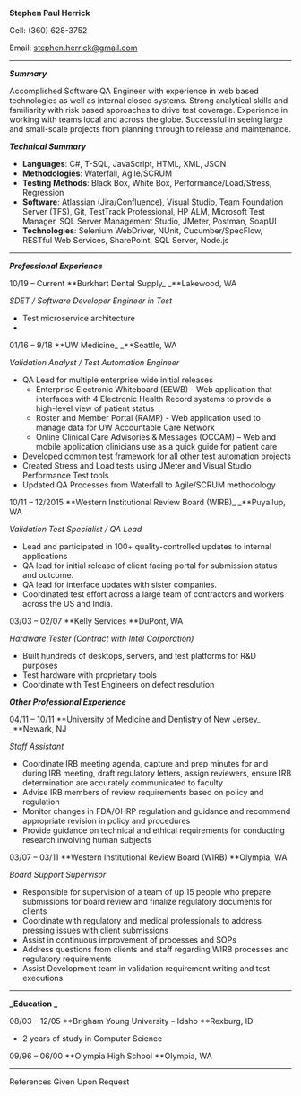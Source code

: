 **Stephen Paul Herrick**

Cell: (360) 628-3752

Email: [stephen.herrick@gmail.com](mailto:stephen.herrick@gmail.com)



---


**_Summary_**

Accomplished Software QA Engineer with experience in web based technologies as well as internal closed systems.  Strong analytical skills and familiarity with risk based approaches to drive test coverage.  Experience in working with teams local and across the globe.  Successful in seeing large and small-scale projects from planning through to release and maintenance.

**_Technical Summary_**



*   **Languages**:  C#, T-SQL, JavaScript, HTML, XML, JSON
*   **Methodologies**:  Waterfall, Agile/SCRUM
*   **Testing Methods**:  Black Box, White Box, Performance/Load/Stress, Regression
*   **Software**: Atlassian (Jira/Confluence), Visual Studio, Team Foundation Server (TFS), Git, TestTrack Professional, HP ALM, Microsoft Test Manager, SQL Server Management Studio, JMeter, Postman, SoapUI
*   **Technologies**:  Selenium WebDriver, NUnit, Cucumber/SpecFlow, RESTful Web Services, SharePoint, SQL Server, Node.js



---


**_Professional Experience_**

10/19 – Current	**Burkhart Dental Supply_		_**Lakewood, WA

_SDET / Software Developer Engineer in Test_



*   Test microservice architecture
*   

01/16 – 9/18	**UW Medicine_		_**Seattle, WA

_Validation Analyst / Test Automation Engineer_



*   QA Lead for multiple enterprise wide initial releases
    *   Enterprise Electronic Whiteboard (EEWB) - Web application that interfaces with 4 Electronic Health Record systems to provide a high-level view of patient status
    *   Roster and Member Portal (RAMP) - Web application used to manage data for UW Accountable Care Network
    *   Online Clinical Care Advisories & Messages (OCCAM) – Web and mobile application clinicians use as a quick guide for patient care 
*   Developed common test framework for all other test automation projects
*   Created Stress and Load tests using JMeter and Visual Studio Performance Test tools
*   Updated QA Processes from Waterfall to Agile/SCRUM methodology

10/11 – 12/2015 	**Western Institutional Review Board (WIRB)_	_**Puyallup, WA

_Validation Test Specialist / QA Lead_



*   Lead and participated in 100+ quality-controlled updates to internal applications
*   QA lead for initial release of client facing portal for submission status and outcome.
*   QA lead for interface updates with sister companies.
*   Coordinated test effort across a large team of contractors and workers across the US and India.

03/03 – 02/07	**Kelly Services	**DuPont, WA

_Hardware Tester (Contract with Intel Corporation)_



*   Built hundreds of desktops, servers, and test platforms for R&D purposes
*   Test hardware with proprietary tools
*   Coordinate with Test Engineers on defect resolution

**_Other Professional Experience_**

04/11 – 10/11	**University of Medicine and Dentistry of New Jersey_	_**Newark, NJ

_Staff Assistant_



*   Coordinate IRB meeting agenda, capture and prep minutes for and during IRB meeting, draft regulatory letters,  assign reviewers, ensure IRB determination are accurately communicated to faculty
*   Advise IRB members of review requirements based on policy and regulation
*   Monitor changes in FDA/OHRP regulation and guidance and recommend appropriate revision in policy and procedures  
*   Provide guidance on technical and ethical requirements for conducting research involving human subjects

03/07 – 03/11	**Western Institutional Review Board (WIRB)	**Olympia, WA

_Board Support Supervisor_



*   Responsible for supervision of a team of up 15 people who prepare submissions for board review and finalize regulatory documents for clients
*   Coordinate with regulatory and medical professionals to address pressing issues with client submissions
*   Assist in continuous improvement of processes and SOPs
*   Address questions from clients and staff regarding WIRB processes and regulatory requirements
*   Assist Development team in validation requirement writing and test executions



---


**_Education _**

08/03 – 12/05	**Brigham Young University – Idaho	**Rexburg, ID



*   2 years of study in Computer Science

09/96 – 06/00	**Olympia High School	**Olympia, WA



---


References Given Upon Request


<!-- Docs to Markdown version 1.0β17 -->
